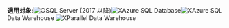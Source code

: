 <Token>**適用対象:**![○](media/yes.png)SQL Server (2017 以降)![X](media/no.png)Azure SQL Database![X](media/no.png)Azure SQL Data Warehouse ![X](media/no.png)Parallel Data Warehouse </Token>